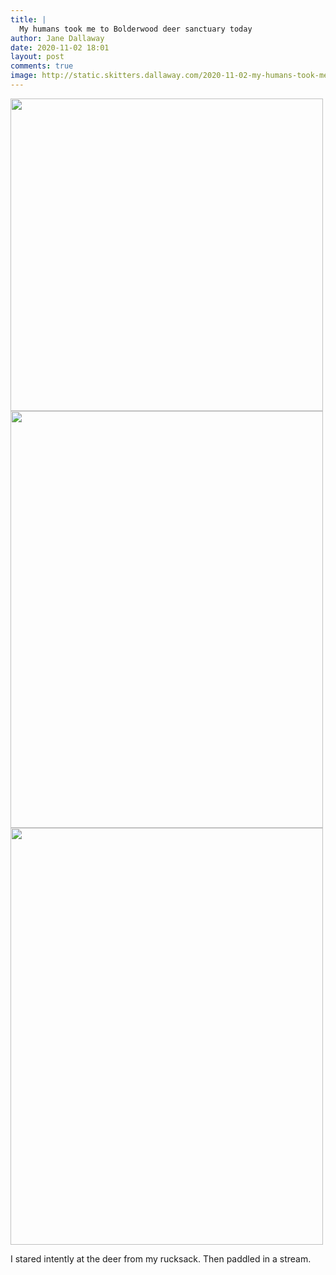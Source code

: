```yaml
---
title: |
  My humans took me to Bolderwood deer sanctuary today
author: Jane Dallaway
date: 2020-11-02 18:01
layout: post
comments: true
image: http://static.skitters.dallaway.com/2020-11-02-my-humans-took-me-to-bolderwood-deer-sanctuary-today-thumb-1-IMG-0180.JPG
---
```


<div>
        <a href="http://static.skitters.dallaway.com/2020-11-02-my-humans-took-me-to-bolderwood-deer-sanctuary-today-fullsize-1-IMG-0180.JPG">
          <img src="http://static.skitters.dallaway.com/2020-11-02-my-humans-took-me-to-bolderwood-deer-sanctuary-today-thumb-1-IMG-0180.JPG" width="500" height="500"/>
        </a>
      </div><div>
        <a href="http://static.skitters.dallaway.com/2020-11-02-my-humans-took-me-to-bolderwood-deer-sanctuary-today-fullsize-2-IMG-0183.JPG">
          <img src="http://static.skitters.dallaway.com/2020-11-02-my-humans-took-me-to-bolderwood-deer-sanctuary-today-thumb-2-IMG-0183.JPG" width="500" height="667"/>
        </a>
      </div><div>
        <a href="http://static.skitters.dallaway.com/2020-11-02-my-humans-took-me-to-bolderwood-deer-sanctuary-today-fullsize-3-IMG-0184.JPG">
          <img src="http://static.skitters.dallaway.com/2020-11-02-my-humans-took-me-to-bolderwood-deer-sanctuary-today-thumb-3-IMG-0184.JPG" width="500" height="667"/>
        </a>
      </div>

I stared intently at the deer from my rucksack. Then paddled in a stream.
   
      